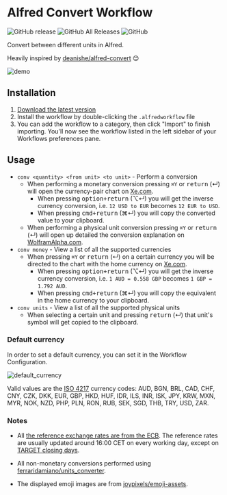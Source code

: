 # Alfred Convert Workflow

![GitHub release](https://img.shields.io/github/release/techouse/alfred-convert.svg)
![GitHub All Releases](https://img.shields.io/github/downloads/techouse/alfred-convert/total.svg)
![GitHub](https://img.shields.io/github/license/techouse/alfred-convert.svg)

Convert between different units in Alfred.

Heavily inspired by [deanishe/alfred-convert](https://github.com/deanishe/alfred-convert) 😊

![demo](demo.gif)

## Installation

1. [Download the latest version](https://github.com/techouse/alfred-convert/releases/latest)
2. Install the workflow by double-clicking the `.alfredworkflow` file
3. You can add the workflow to a category, then click "Import" to finish importing. You'll now see the workflow listed
   in the left sidebar of your Workflows preferences pane.

## Usage

- `conv <quantity> <from unit> <to unit>` - Perform a conversion
    - When performing a monetary conversion pressing `⌘Y` or <kbd>return</kbd> (↵) will open the currency-pair chart on [Xe.com](http://www.xe.com).
      - When pressing <kbd>option+return</kbd> (⌥↵) you will get the inverse currency conversion, i.e. `12 USD to EUR` becomes `12 EUR to USD`.
      - When pressing <kbd>cmd+return</kbd> (⌘↵) you will copy the converted value to your clipboard.
    - When performing a physical unit conversion pressing `⌘Y` or <kbd>return</kbd> (↵) will open up detailed the conversion
      explanation on [WolframAlpha.com](https://www.wolframalpha.com).
- `conv money` - View a list of all the supported currencies
    - When pressing `⌘Y` or <kbd>return</kbd> (↵) on a certain currency you will be directed to the chart with the home currency on [Xe.com](http://www.xe.com).
      - When pressing <kbd>option+return</kbd> (⌥↵) you will get the inverse currency conversion, i.e. `1 AUD = 0.558 GBP` becomes `1 GBP = 1.792 AUD`.
      - When pressing <kbd>cmd+return</kbd> (⌘↵) you will copy the equivalent in the home currency to your clipboard.
- `conv units` - View a list of all the supported physical units
    - When selecting a certain unit and pressing <kbd>return</kbd> (↵) that unit's symbol will get copied to the clipboard.

### Default currency

In order to set a default currency, you can set it in the Workflow Configuration.

![default_currency](default_currency.png)

Valid values are the [ISO 4217](https://en.wikipedia.org/wiki/ISO_4217) currency codes: AUD, BGN, BRL, CAD, CHF, CNY, CZK, 
DKK, EUR, GBP, HKD, HUF, IDR, ILS, INR, ISK, JPY, KRW, MXN, MYR, NOK, NZD, PHP, PLN, RON, RUB, SEK, SGD, THB, TRY, USD, ZAR.

### Notes

- All [the reference exchange rates are from the ECB](https://www.ecb.europa.eu/stats/policy_and_exchange_rates/euro_reference_exchange_rates/html/index.en.html).
  The reference rates are usually updated around 16:00 CET on every working day, except
  on [TARGET closing days](https://www.ecb.europa.eu/home/contacts/working-hours/html/index.en.html).

- All non-monetary conversions performed using [ferraridamiano/units_converter](https://github.com/ferraridamiano/units_converter). 

- The displayed emoji images are from [joypixels/emoji-assets](https://github.com/joypixels/emoji-assets).